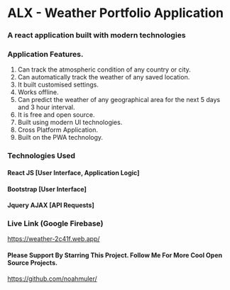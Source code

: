# ALX - Weather Portfolio Application

### A react application built with modern technologies



### Application Features.

1. Can track the atmospheric condition of any country or city.
2. Can automatically track the weather of any saved location.
3. It built customised settings.
4. Works offline.
5. Can predict the weather of any geographical area for the next 5 days and 3 hour interval.
6. It is free and open source.
7. Built using modern UI technologies.
8. Cross Platform Application.
9. Built on the PWA technology.


### Technologies Used

#### React JS [User Interface, Application Logic]
#### Bootstrap [User Interface]
#### Jquery AJAX [API Requests]


### Live Link (Google Firebase)

https://weather-2c41f.web.app/

#### Please Support By Starring This Project. Follow Me For More Cool Open Source Projects.

https://github.com/noahmuler/
